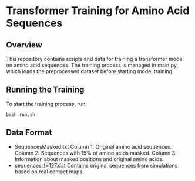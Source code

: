 # Transformer Training for Amino Acid Sequences
## Overview
This repository contains scripts and data for training a transformer model on amino acid sequences. The training process is managed in main.py, which loads the preprocessed dataset before starting model training.


## Running the Training
To start the training process, run:

    bash run.sh

## Data Format

- SequencesMasked.txt
    Column 1: Original amino acid sequences.
    Column 2: Sequences with 15% of amino acids masked.
    Column 3: Information about masked positions and original amino acids.
- sequences_t=127.dat
    Contains original sequences from simulations based on real contact maps.
